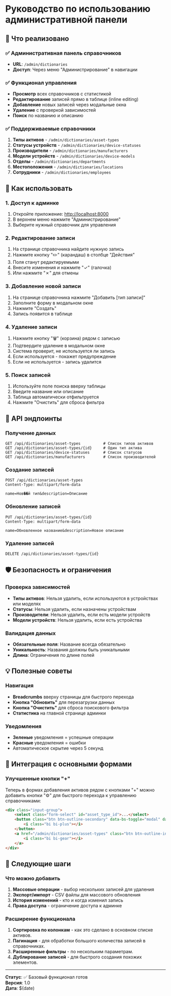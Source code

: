 # Руководство по использованию административной панели

## 🎯 Что реализовано

### ✅ Административная панель справочников

- **URL**: `/admin/dictionaries`
- **Доступ**: Через меню "Администрирование" в навигации

### ✅ Функционал управления

- **Просмотр** всех справочников с статистикой
- **Редактирование** записей прямо в таблице (inline editing)
- **Добавление** новых записей через модальные окна
- **Удаление** с проверкой зависимостей
- **Поиск** по названию и описанию

### ✅ Поддерживаемые справочники

1. **Типы активов** - `/admin/dictionaries/asset-types`
2. **Статусы устройств** - `/admin/dictionaries/device-statuses`
3. **Производители** - `/admin/dictionaries/manufacturers`
4. **Модели устройств** - `/admin/dictionaries/device-models`
5. **Отделы** - `/admin/dictionaries/departments`
6. **Местоположения** - `/admin/dictionaries/locations`
7. **Сотрудники** - `/admin/dictionaries/employees`

## 🚀 Как использовать

### 1. Доступ к админке

1. Откройте приложение: <http://localhost:8000>
2. В верхнем меню нажмите "Администрирование"
3. Выберите нужный справочник для управления

### 2. Редактирование записи

1. На странице справочника найдите нужную запись
2. Нажмите кнопку "✏️" (карандаш) в столбце "Действия"
3. Поля станут редактируемыми
4. Внесите изменения и нажмите "✓" (галочка)
5. Или нажмите "✗" для отмены

### 3. Добавление новой записи

1. На странице справочника нажмите "Добавить [тип записи]"
2. Заполните форму в модальном окне
3. Нажмите "Создать"
4. Запись появится в таблице

### 4. Удаление записи

1. Нажмите кнопку "🗑️" (корзина) рядом с записью
2. Подтвердите удаление в модальном окне
3. Система проверит, не используется ли запись
4. Если используется - покажет предупреждение
5. Если не используется - запись удалится

### 5. Поиск записей

1. Используйте поле поиска вверху таблицы
2. Введите название или описание
3. Таблица автоматически отфильтруется
4. Нажмите "Очистить" для сброса фильтра

## 🔧 API эндпоинты

### Получение данных

```http
GET /api/dictionaries/asset-types          # Список типов активов
GET /api/dictionaries/asset-types/{id}     # Один тип актива
GET /api/dictionaries/device-statuses      # Список статусов
GET /api/dictionaries/manufacturers        # Список производителей
```

### Создание записей

```http
POST /api/dictionaries/asset-types
Content-Type: multipart/form-data

name=Нов��й тип&description=Описание
```

### Обновление записей

```http
PUT /api/dictionaries/asset-types/{id}
Content-Type: multipart/form-data

name=Обновленное название&description=Новое описание
```

### Удаление записей

```http
DELETE /api/dictionaries/asset-types/{id}
```

## 🛡️ Безопасность и ограничения

### Проверка зависимостей

- **Типы активов**: Нельзя удалить, если используются в устройствах или моделях
- **Статусы**: Нельзя удалить, если назначены устройствам
- **Производители**: Нельзя удалить, если есть модели устройств
- **Модели устройств**: Нельзя удалить, если есть устройства

### Валидация данных

- **Обязательные поля**: Название всегда обязательно
- **Уникальность**: Названия должны быть уникальными
- **Длина**: Ограничения по длине полей

## 💡 Полезные советы

### Навигация

- **Breadcrumbs** вверху страницы для быстрого перехода
- **Кнопка "Обновить"** для перезагрузки данных
- **Кнопка "Очистить"** для сброса поискового фильтра
- **Статистика** на главной странице админки

### Уведомления

- **Зеленые** уведомления = успешные операции
- **Красные** уведомления = ошибки
- Автоматическое скрытие через 5 секунд

## 🔄 Интеграция с основными формами

### Улучшенные кнопки "+"

Теперь в формах добавления активов рядом с кнопками "+" можно добавить кнопки "⚙️" для быстрого перехода к управлению справочниками:

```html
<div class="input-group">
    <select class="form-select" id="asset_type_id">...</select>
    <button class="btn btn-outline-secondary" data-bs-toggle="modal" data-bs-target="#assetTypeModal">
        <i class="bi bi-plus"></i>
    </button>
    <a href="/admin/dictionaries/asset-types" class="btn btn-outline-info">
        <i class="bi bi-gear"></i>
    </a>
</div>
```

## 🎯 Следующие шаги

### Что можно добавить

1. **Массовые операции** - выбор нескольких записей для удаления
2. **Экспорт/импорт** - CSV файлы для массового обновления
3. **История изменений** - кто и когда изменил запись
4. **Права доступа** - ограничение доступа к админке

### Расширение функционала

1. **Сортировка по колонкам** - как это сделано в основном списке активов.
2. **Пагинация** - для обработки большого количества записей в справочниках.
3. **Расширенные фильтры** - по нескольким параметрам.
4. **Дублирование записей** - для быстрого создания похожих элементов.

---

**Статус**: ✅ Базовый функционал готов  
**Версия**: 1.0  
**Дата**: $(date)
